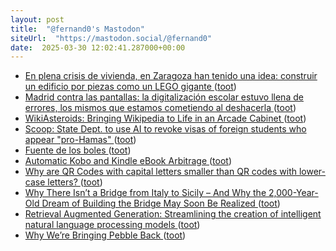 ```yaml
---
layout: post
title:  "@fernand0's Mastodon"
siteUrl:  "https://mastodon.social/@fernand0"
date:  2025-03-30 12:02:41.287000+00:00
---
```

*  [En plena crisis de vivienda, en Zaragoza han tenido una idea: construir un edificio por piezas como un LEGO gigante ](https://www.xataka.com/magnet/plena-crisis-vivienda-zaragoza-han-tenido-idea-montar-edificios-enteros-piezas-cuestion-dia) ([toot](https://mastodon.social/@fernand0/114251278665919306))
*  [Madrid contra las pantallas: la digitalización escolar estuvo llena de errores, los mismos que estamos cometiendo al deshacerla ](https://www.xataka.com/investigacion/madrid-pantallas-digitalizacion-escolar-estuvo-llena-errores-mismos-que-estamos-cometiendo-al-deshacerl) ([toot](https://mastodon.social/@fernand0/114251062831413356))
*  [WikiAsteroids: Bringing Wikipedia to Life in an Arcade Cabinet ](https://diff.wikimedia.org/2025/03/18/wikiasteroids-bringing-wikipedia-to-life-in-an-arcade-cabinet) ([toot](https://mastodon.social/@fernand0/114250982792643860))
*  [Scoop: State Dept. to use AI to revoke visas of foreign students who appear "pro-Hamas" ](https://www.axios.com/2025/03/06/state-department-ai-revoke-foreign-student-visas-hama) ([toot](https://mastodon.social/@fernand0/114250708730350299))
*  [Fuente de los boles ](https://www.flickr.com/photos/fernand0/54400734755) ([toot](https://mastodon.social/@fernand0/114250669613880994))
*  [Automatic Kobo and Kindle eBook Arbitrage ](https://shkspr.mobi/blog/2025/02/automatic-kobo-and-kindle-ebook-arbitrage) ([toot](https://mastodon.social/@fernand0/114250403573117053))
*  [Why are QR Codes with capital letters smaller than QR codes with lower-case letters? ](https://shkspr.mobi/blog/2025/02/why-are-qr-codes-with-capital-letters-smaller-than-qr-codes-with-lower-case-letters) ([toot](https://mastodon.social/@fernand0/114248829829173485))
*  [Why There Isn’t a Bridge from Italy to Sicily – And Why the 2,000-Year-Old Dream of Building the Bridge May Soon Be Realized ](https://www.openculture.com/2025/03/why-there-isnt-a-bridge-from-italy-to-sicily.htm) ([toot](https://mastodon.social/@fernand0/114247174991911264))
*  [Retrieval Augmented Generation: Streamlining the creation of intelligent natural language processing models ](https://ai.meta.com/blog/retrieval-augmented-generation-streamlining-the-creation-of-intelligent-natural-language-processing-models) ([toot](https://mastodon.social/@fernand0/114246854023816198))
*  [Why We’re Bringing Pebble Back ](https://ericmigi.com/blog/why-were-bringing-pebble-back) ([toot](https://mastodon.social/@fernand0/114246699257092486))
